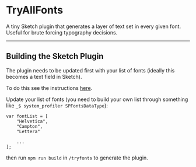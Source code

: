 # TryAllFonts
A tiny Sketch plugin that generates a layer of text set in every given font. Useful for brute forcing typography decisions.

---

## Building the Sketch Plugin
The plugin needs to be updated first with your list of fonts (ideally this becomes a text field in Sketch). 

To do this see the instructions [here](https://developer.sketchapp.com/guides/first-plugin/).

Update your list of fonts (you need to build your own list through something like `_$ system_profiler SPFontsDataType`):

```
var fontList = [
	"Helvetica",
	"Campton",
	"Lettera"
	
	...
];
```

then run `npm run build` in `/tryfonts` to generate the plugin.
